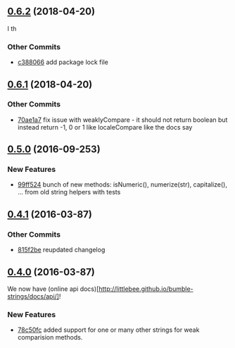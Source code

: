 ## [0.6.2](https://github.com/littlebee/bumble-strings.git/compare/0.6.1...0.6.2) (2018-04-20)
I th

### Other Commits
* [c388066](https://github.com/littlebee/bumble-strings.git/commit/c388066bfd07d0d0c397f5bc73ae0ae9e4c79d24) add package lock file

## [0.6.1](https://github.com/littlebee/bumble-strings.git/compare/0.5.0...0.6.1) (2018-04-20)


### Other Commits
* [70ae1a7](https://github.com/littlebee/bumble-strings.git/commit/70ae1a770a0044c5769ec372a0c7f8224967c373) fix issue with weaklyCompare - it should not return boolean but instead return -1, 0 or 1 like localeCompare like the docs say

## [0.5.0](https://github.com/littlebee/bumble-strings.git/compare/0.4.1...0.5.0) (2016-09-253)


### New Features
* [99ff524](https://github.com/littlebee/bumble-strings.git/commit/99ff524759292bc2dd45be2e2faf7c4e17289564)  bunch of new methods: isNumeric(), numerize(str), capitalize(), ...  from old string helpers with tests

## [0.4.1](https://github.com/littlebee/bumble-strings.git/compare/0.4.0...0.4.1) (2016-03-87)


### Other Commits
* [815f2be](https://github.com/littlebee/bumble-strings.git/commit/815f2be3e5b5981ba7d5b22c459602bc26e60b43) reupdated changelog

## [0.4.0](https://github.com/littlebee/bumble-strings.git/compare/0.0.0...0.4.0) (2016-03-87)
We now have (online api docs)[http://littlebee.github.io/bumble-strings/docs/api/]!  

### New Features
* [78c50fc](https://github.com/littlebee/bumble-strings.git/commit/78c50fce9fd567393e70f4bafd97bd4bc91d7370)  added support for one or many other strings for weak comparision methods.
